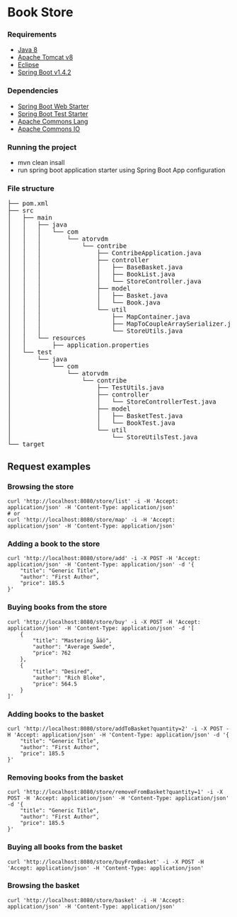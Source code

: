 # Book Store

### Requirements
* [Java 8][java8]
* [Apache Tomcat v8][tomcat]
* [Eclipse][eclipse]
* [Spring Boot v1.4.2][springbootplugin]

### Dependencies
* [Spring Boot Web Starter][spring-boot]
* [Spring Boot Test Starter][spring-boot-test]
* [Apache Commons Lang][commons-lang]
* [Apache Commons IO][commons-io]

### Running the project
* mvn clean insall
* run spring boot application starter using Spring Boot App configuration

### File structure
<pre>
├── pom.xml                                                         - application maven configuration file
├── src
│   ├── main                                                        - application source files
│   │   ├── java
│   │   │   └── com
│   │   │       └── atorvdm
│   │   │           └── contribe
│   │   │               ├── ContribeApplication.java                - spring boot application starter
│   │   │               ├── controller
│   │   │               │   ├── BaseBasket.java                     - an interface for a basic basket in the store
│   │   │               │   ├── BookList.java                       - an interface for a basic book list in the store
│   │   │               │   └── StoreController.java                - main controller responsible for restful interraction
│   │   │               ├── model
│   │   │               │   ├── Basket.java                         - model of a basket in the store
│   │   │               │   └── Book.java                           - model of a book in the store
│   │   │               └── util
│   │   │                   ├── MapContainer.java                   - container for Map objects
│   │   │                   ├── MapToCoupleArraySerializer.java     - class for Map serialization
│   │   │                   └── StoreUtils.java                     - class with methods-helpers
│   │   └── resources                                               - applicattion resources
│   │       ├── application.properties
│   └── test                                                        - application tests
│       └── java
│           └── com
│               └── atorvdm
│                   └── contribe
│                       ├── TestUtils.java
│                       ├── controller
│                       │   └── StoreControllerTest.java
│                       ├── model
│                       │   ├── BasketTest.java
│                       │   └── BookTest.java
│                       └── util
│                           └── StoreUtilsTest.java
└── target
</pre>

## Request examples
### Browsing the store
```shell
curl 'http://localhost:8080/store/list' -i -H 'Accept: application/json' -H 'Content-Type: application/json'
# or
curl 'http://localhost:8080/store/map' -i -H 'Accept: application/json' -H 'Content-Type: application/json'
```

### Adding a book to the store
```shell
curl 'http://localhost:8080/store/add' -i -X POST -H 'Accept: application/json' -H 'Content-Type: application/json' -d '{
    "title": "Generic Title",
    "author": "First Author",
    "price": 185.5
}'
```

### Buying books from the store
```shell
curl 'http://localhost:8080/store/buy' -i -X POST -H 'Accept: application/json' -H 'Content-Type: application/json' -d '[
	{
        "title": "Mastering åäö",
        "author": "Average Swede",
        "price": 762
    },
	{
        "title": "Desired",
        "author": "Rich Bloke",
        "price": 564.5
    }
]'
```

### Adding books to the basket
```shell
curl 'http://localhost:8080/store/addToBasket?quantity=2' -i -X POST -H 'Accept: application/json' -H 'Content-Type: application/json' -d '{
    "title": "Generic Title",
    "author": "First Author",
    "price": 185.5
}'
```

### Removing books from the basket
```shell
curl 'http://localhost:8080/store/removeFromBasket?quantity=1' -i -X POST -H 'Accept: application/json' -H 'Content-Type: application/json' -d '{
    "title": "Generic Title",
    "author": "First Author",
    "price": 185.5
}'
```

### Buying all books from the basket
```shell
curl 'http://localhost:8080/store/buyFromBasket' -i -X POST -H 'Accept: application/json' -H 'Content-Type: application/json'
```

### Browsing the basket
```shell
curl 'http://localhost:8080/store/basket' -i -H 'Accept: application/json' -H 'Content-Type: application/json'
```

[java8]:<http://www.oracle.com/technetwork/java/javase/downloads/jdk8-downloads-2133151.html>
[tomcat]:<https://tomcat.apache.org/download-80.cgi>
[eclipse]:<http://www.eclipse.org/downloads/>
[springbootplugin]: <https://marketplace.eclipse.org/content/spring-tool-suite-sts-eclipse>
[spring-boot]: <https://mvnrepository.com/artifact/org.springframework.boot/spring-boot-starter-web>
[spring-boot-test]: <https://mvnrepository.com/artifact/org.springframework.boot/spring-boot-starter-test>
[commons-lang]: <https://mvnrepository.com/artifact/commons-lang/commons-lang>
[commons-io]: <https://mvnrepository.com/artifact/commons-io/commons-io>